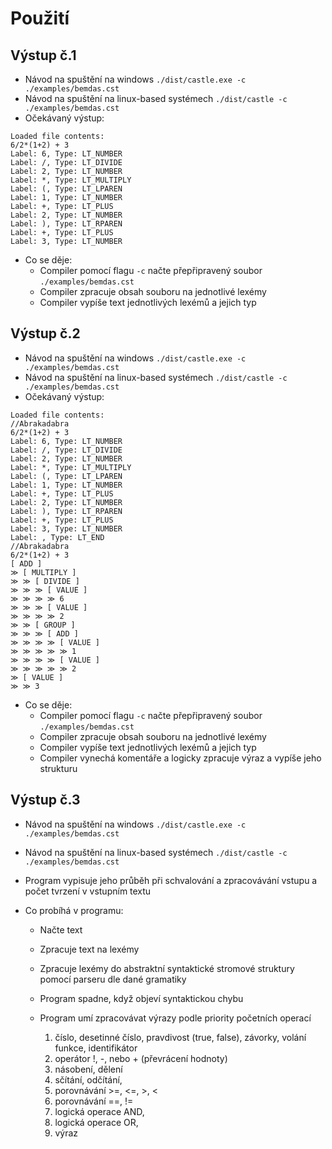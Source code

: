 # Použití

## Výstup č.1

- Návod na spuštění na windows `./dist/castle.exe -c ./examples/bemdas.cst`
- Návod na spuštění na linux-based systémech `./dist/castle -c ./examples/bemdas.cst`
- Očekávaný výstup:

```
Loaded file contents:
6/2*(1+2) + 3
Label: 6, Type: LT_NUMBER
Label: /, Type: LT_DIVIDE
Label: 2, Type: LT_NUMBER
Label: *, Type: LT_MULTIPLY
Label: (, Type: LT_LPAREN
Label: 1, Type: LT_NUMBER
Label: +, Type: LT_PLUS
Label: 2, Type: LT_NUMBER
Label: ), Type: LT_RPAREN
Label: +, Type: LT_PLUS
Label: 3, Type: LT_NUMBER
```

- Co se děje:
  - Compiler pomocí flagu `-c` načte přepřipravený soubor `./examples/bemdas.cst`
  - Compiler zpracuje obsah souboru na jednotlivé lexémy
  - Compiler vypíše text jednotlivých lexémů a jejich typ

## Výstup č.2

- Návod na spuštění na windows `./dist/castle.exe -c ./examples/bemdas.cst`
- Návod na spuštění na linux-based systémech `./dist/castle -c ./examples/bemdas.cst`
- Očekávaný výstup:

```
Loaded file contents:
//Abrakadabra
6/2*(1+2) + 3
Label: 6, Type: LT_NUMBER
Label: /, Type: LT_DIVIDE
Label: 2, Type: LT_NUMBER
Label: *, Type: LT_MULTIPLY
Label: (, Type: LT_LPAREN
Label: 1, Type: LT_NUMBER
Label: +, Type: LT_PLUS
Label: 2, Type: LT_NUMBER
Label: ), Type: LT_RPAREN
Label: +, Type: LT_PLUS
Label: 3, Type: LT_NUMBER
Label: , Type: LT_END
//Abrakadabra
6/2*(1+2) + 3
[ ADD ]
≫ [ MULTIPLY ]
≫ ≫ [ DIVIDE ]
≫ ≫ ≫ [ VALUE ]
≫ ≫ ≫ ≫ 6
≫ ≫ ≫ [ VALUE ]
≫ ≫ ≫ ≫ 2
≫ ≫ [ GROUP ]
≫ ≫ ≫ [ ADD ]
≫ ≫ ≫ ≫ [ VALUE ]
≫ ≫ ≫ ≫ ≫ 1
≫ ≫ ≫ ≫ [ VALUE ]
≫ ≫ ≫ ≫ ≫ 2
≫ [ VALUE ]
≫ ≫ 3

```

- Co se děje:
  - Compiler pomocí flagu `-c` načte přepřipravený soubor `./examples/bemdas.cst`
  - Compiler zpracuje obsah souboru na jednotlivé lexémy
  - Compiler vypíše text jednotlivých lexémů a jejich typ
  - Compiler vynechá komentáře a logicky zpracuje výraz a vypíše jeho strukturu

## Výstup č.3

- Návod na spuštění na windows `./dist/castle.exe -c ./examples/bemdas.cst`
- Návod na spuštění na linux-based systémech `./dist/castle -c ./examples/bemdas.cst`

- Program vypisuje jeho průběh při schvalování a zpracovávání vstupu a počet tvrzení v vstupním textu

- Co probíhá v programu:

  - Načte text
  - Zpracuje text na lexémy
  - Zpracuje lexémy do abstraktní syntaktické stromové struktury pomocí parseru dle dané gramatiky
  - Program spadne, když objeví syntaktickou chybu
  - Program umí zpracovávat výrazy podle priority početních operací

    1. číslo, desetinné číslo, pravdivost (true, false), závorky, volání funkce, identifikátor
    2. operátor !, -, nebo + (převrácení hodnoty)
    3. násobení, dělení
    4. sčítání, odčítání,
    5. porovnávání >=, <=, >, <
    6. porovnávání ==, !=
    7. logická operace AND,
    8. logická operace OR,
    9. výraz
